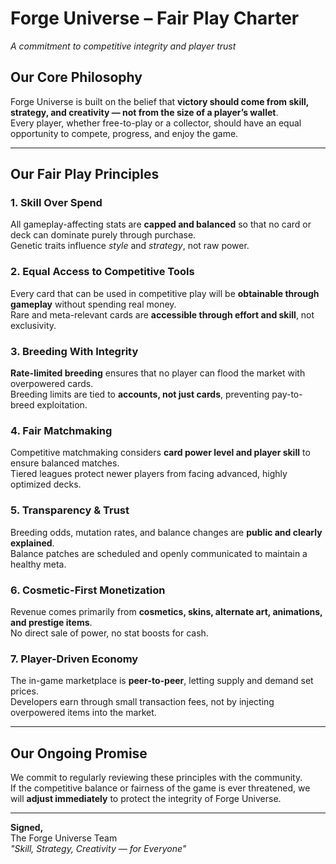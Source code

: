 # Forge Universe – Fair Play Charter
*A commitment to competitive integrity and player trust*

## Our Core Philosophy
Forge Universe is built on the belief that **victory should come from skill, strategy, and creativity — not from the size of a player’s wallet**.  
Every player, whether free-to-play or a collector, should have an equal opportunity to compete, progress, and enjoy the game.

---

## Our Fair Play Principles

### 1. Skill Over Spend
All gameplay-affecting stats are **capped and balanced** so that no card or deck can dominate purely through purchase.  
Genetic traits influence *style* and *strategy*, not raw power.

### 2. Equal Access to Competitive Tools
Every card that can be used in competitive play will be **obtainable through gameplay** without spending real money.  
Rare and meta-relevant cards are **accessible through effort and skill**, not exclusivity.

### 3. Breeding With Integrity
**Rate-limited breeding** ensures that no player can flood the market with overpowered cards.  
Breeding limits are tied to **accounts, not just cards**, preventing pay-to-breed exploitation.

### 4. Fair Matchmaking
Competitive matchmaking considers **card power level and player skill** to ensure balanced matches.  
Tiered leagues protect newer players from facing advanced, highly optimized decks.

### 5. Transparency & Trust
Breeding odds, mutation rates, and balance changes are **public and clearly explained**.  
Balance patches are scheduled and openly communicated to maintain a healthy meta.

### 6. Cosmetic-First Monetization
Revenue comes primarily from **cosmetics, skins, alternate art, animations, and prestige items**.  
No direct sale of power, no stat boosts for cash.

### 7. Player-Driven Economy
The in-game marketplace is **peer-to-peer**, letting supply and demand set prices.  
Developers earn through small transaction fees, not by injecting overpowered items into the market.

---

## Our Ongoing Promise
We commit to regularly reviewing these principles with the community.  
If the competitive balance or fairness of the game is ever threatened, we will **adjust immediately** to protect the integrity of Forge Universe.

---

**Signed,**  
The Forge Universe Team  
*"Skill, Strategy, Creativity — for Everyone"*
